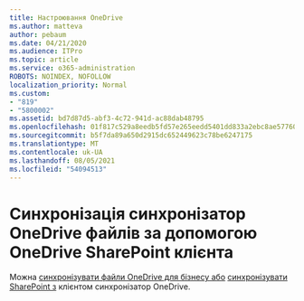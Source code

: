 ```yaml
---
title: Настроювання OneDrive
ms.author: matteva
author: pebaum
ms.date: 04/21/2020
ms.audience: ITPro
ms.topic: article
ms.service: o365-administration
ROBOTS: NOINDEX, NOFOLLOW
localization_priority: Normal
ms.custom:
- "819"
- "5800002"
ms.assetid: bd7d87d5-abf3-4c72-941d-ac88dab48795
ms.openlocfilehash: 01f817c529a8eedb5fd57e265eedd5401dd833a2ebc8ae57760754264425fd96
ms.sourcegitcommit: b5f7da89a650d2915dc652449623c78be6247175
ms.translationtype: MT
ms.contentlocale: uk-UA
ms.lasthandoff: 08/05/2021
ms.locfileid: "54094513"
---
```

# <a name="use-the-onedrive-sync-client-to-sync-onedrive-or-sharepoint-files"></a>Синхронізація синхронізатор OneDrive файлів за допомогою OneDrive SharePoint клієнта

Можна [синхронізувати файли OneDrive для бізнесу або](https://go.microsoft.com/fwlink/?linkid=533375) [синхронізувати SharePoint з](https://go.microsoft.com/fwlink/?linkid=871666) клієнтом синхронізатор OneDrive.
  